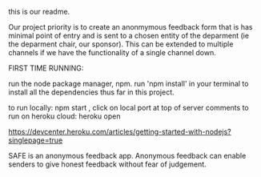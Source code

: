 this is our readme. 


Our project priority is to create an anonmymous feedback form that is has minimal point of entry and is sent to a chosen entity of the deparment (ie the deparment chair, our sponsor). This can be extended to multiple channels if we have the functionality of a single channel down. 


FIRST TIME RUNNING:

run the node package manager, npm. run 'npm install' in your terminal to install all the dependencies thus far in this project. 

to run locally: npm start , click on local port at top of server comments
to run on heroku cloud: heroku open 

https://devcenter.heroku.com/articles/getting-started-with-nodejs?singlepage=true

SAFE is an anonymous feedback app.
Anonymous feedback can enable senders to give honest feedback without fear of judgement.

